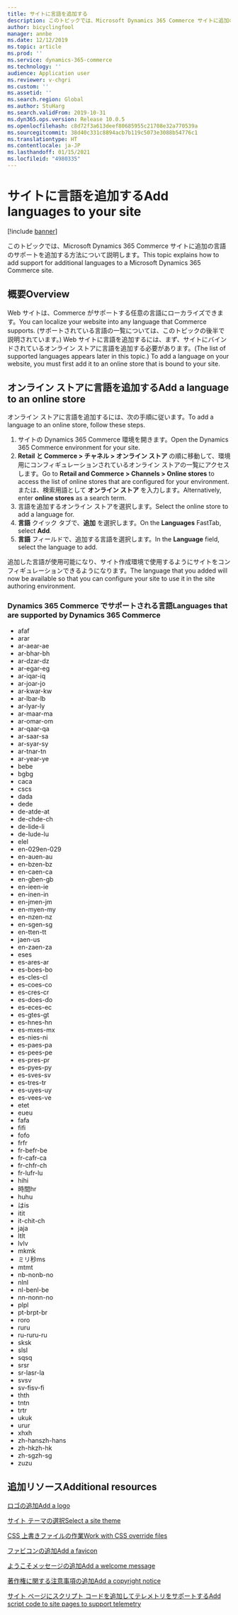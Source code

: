 ```yaml
---
title: サイトに言語を追加する
description: このトピックでは、Microsoft Dynamics 365 Commerce サイトに追加の言語のサポートを追加する方法について説明します。
author: bicyclingfool
manager: annbe
ms.date: 12/12/2019
ms.topic: article
ms.prod: ''
ms.service: dynamics-365-commerce
ms.technology: ''
audience: Application user
ms.reviewer: v-chgri
ms.custom: ''
ms.assetid: ''
ms.search.region: Global
ms.author: StuHarg
ms.search.validFrom: 2019-10-31
ms.dyn365.ops.version: Release 10.0.5
ms.openlocfilehash: c8d72f3a613deef80685955c21708e32a770539a
ms.sourcegitcommit: 38d40c331c8894acb7b119c5073e3088b54776c1
ms.translationtype: HT
ms.contentlocale: ja-JP
ms.lasthandoff: 01/15/2021
ms.locfileid: "4980335"
---
```

# <a name="add-languages-to-your-site"></a><span data-ttu-id="4c4c6-103">サイトに言語を追加する</span><span class="sxs-lookup"><span data-stu-id="4c4c6-103">Add languages to your site</span></span>


[!include [banner](includes/banner.md)]

<span data-ttu-id="4c4c6-104">このトピックでは、Microsoft Dynamics 365 Commerce サイトに追加の言語のサポートを追加する方法について説明します。</span><span class="sxs-lookup"><span data-stu-id="4c4c6-104">This topic explains how to add support for additional languages to a Microsoft Dynamics 365 Commerce site.</span></span>

## <a name="overview"></a><span data-ttu-id="4c4c6-105">概要</span><span class="sxs-lookup"><span data-stu-id="4c4c6-105">Overview</span></span>

<span data-ttu-id="4c4c6-106">Web サイトは、Commerce がサポートする任意の言語にローカライズできます。</span><span class="sxs-lookup"><span data-stu-id="4c4c6-106">You can localize your website into any language that Commerce supports.</span></span> <span data-ttu-id="4c4c6-107">(サポートされている言語の一覧については、このトピックの後半で説明されています。) Web サイトに言語を追加するには、まず、サイトにバインドされているオンライン ストアに言語を追加する必要があります。</span><span class="sxs-lookup"><span data-stu-id="4c4c6-107">(The list of supported languages appears later in this topic.) To add a language on your website, you must first add it to an online store that is bound to your site.</span></span>

## <a name="add-a-language-to-an-online-store"></a><span data-ttu-id="4c4c6-108">オンライン ストアに言語を追加する</span><span class="sxs-lookup"><span data-stu-id="4c4c6-108">Add a language to an online store</span></span>

<span data-ttu-id="4c4c6-109">オンライン ストアに言語を追加するには、次の手順に従います。</span><span class="sxs-lookup"><span data-stu-id="4c4c6-109">To add a language to an online store, follow these steps.</span></span>

1. <span data-ttu-id="4c4c6-110">サイトの Dynamics 365 Commerce 環境を開きます。</span><span class="sxs-lookup"><span data-stu-id="4c4c6-110">Open the Dynamics 365 Commerce environment for your site.</span></span>
1. <span data-ttu-id="4c4c6-111">**Retail と Commerce \> チャネル \> オンライン ストア** の順に移動して、環境用にコンフィギュレーションされているオンライン ストアの一覧にアクセスします。</span><span class="sxs-lookup"><span data-stu-id="4c4c6-111">Go to **Retail and Commerce \> Channels \> Online stores** to access the list of online stores that are configured for your environment.</span></span> <span data-ttu-id="4c4c6-112">または、検索用語として **オンライン ストア** を入力します。</span><span class="sxs-lookup"><span data-stu-id="4c4c6-112">Alternatively, enter **online stores** as a search term.</span></span>
1. <span data-ttu-id="4c4c6-113">言語を追加するオンライン ストアを選択します。</span><span class="sxs-lookup"><span data-stu-id="4c4c6-113">Select the online store to add a language for.</span></span>
1. <span data-ttu-id="4c4c6-114">**言語** クイック タブで、**追加** を選択します。</span><span class="sxs-lookup"><span data-stu-id="4c4c6-114">On the **Languages** FastTab, select **Add**.</span></span>
1. <span data-ttu-id="4c4c6-115">**言語** フィールドで、追加する言語を選択します。</span><span class="sxs-lookup"><span data-stu-id="4c4c6-115">In the **Language** field, select the language to add.</span></span>

<span data-ttu-id="4c4c6-116">追加した言語が使用可能になり、サイト作成環境で使用するようにサイトをコンフィギュレーションできるようになります。</span><span class="sxs-lookup"><span data-stu-id="4c4c6-116">The language that you added will now be available so that you can configure your site to use it in the site authoring environment.</span></span>

### <a name="languages-that-are-supported-by-dynamics-365-commerce"></a><span data-ttu-id="4c4c6-117">Dynamics 365 Commerce でサポートされる言語</span><span class="sxs-lookup"><span data-stu-id="4c4c6-117">Languages that are supported by Dynamics 365 Commerce</span></span>

- <span data-ttu-id="4c4c6-118">af</span><span class="sxs-lookup"><span data-stu-id="4c4c6-118">af</span></span>
- <span data-ttu-id="4c4c6-119">ar</span><span class="sxs-lookup"><span data-stu-id="4c4c6-119">ar</span></span>
- <span data-ttu-id="4c4c6-120">ar-ae</span><span class="sxs-lookup"><span data-stu-id="4c4c6-120">ar-ae</span></span>
- <span data-ttu-id="4c4c6-121">ar-bh</span><span class="sxs-lookup"><span data-stu-id="4c4c6-121">ar-bh</span></span>
- <span data-ttu-id="4c4c6-122">ar-dz</span><span class="sxs-lookup"><span data-stu-id="4c4c6-122">ar-dz</span></span>
- <span data-ttu-id="4c4c6-123">ar-eg</span><span class="sxs-lookup"><span data-stu-id="4c4c6-123">ar-eg</span></span>
- <span data-ttu-id="4c4c6-124">ar-iq</span><span class="sxs-lookup"><span data-stu-id="4c4c6-124">ar-iq</span></span>
- <span data-ttu-id="4c4c6-125">ar-jo</span><span class="sxs-lookup"><span data-stu-id="4c4c6-125">ar-jo</span></span>
- <span data-ttu-id="4c4c6-126">ar-kw</span><span class="sxs-lookup"><span data-stu-id="4c4c6-126">ar-kw</span></span>
- <span data-ttu-id="4c4c6-127">ar-lb</span><span class="sxs-lookup"><span data-stu-id="4c4c6-127">ar-lb</span></span>
- <span data-ttu-id="4c4c6-128">ar-ly</span><span class="sxs-lookup"><span data-stu-id="4c4c6-128">ar-ly</span></span>
- <span data-ttu-id="4c4c6-129">ar-ma</span><span class="sxs-lookup"><span data-stu-id="4c4c6-129">ar-ma</span></span>
- <span data-ttu-id="4c4c6-130">ar-om</span><span class="sxs-lookup"><span data-stu-id="4c4c6-130">ar-om</span></span>
- <span data-ttu-id="4c4c6-131">ar-qa</span><span class="sxs-lookup"><span data-stu-id="4c4c6-131">ar-qa</span></span>
- <span data-ttu-id="4c4c6-132">ar-sa</span><span class="sxs-lookup"><span data-stu-id="4c4c6-132">ar-sa</span></span>
- <span data-ttu-id="4c4c6-133">ar-sy</span><span class="sxs-lookup"><span data-stu-id="4c4c6-133">ar-sy</span></span>
- <span data-ttu-id="4c4c6-134">ar-tn</span><span class="sxs-lookup"><span data-stu-id="4c4c6-134">ar-tn</span></span>
- <span data-ttu-id="4c4c6-135">ar-ye</span><span class="sxs-lookup"><span data-stu-id="4c4c6-135">ar-ye</span></span>
- <span data-ttu-id="4c4c6-136">be</span><span class="sxs-lookup"><span data-stu-id="4c4c6-136">be</span></span>
- <span data-ttu-id="4c4c6-137">bg</span><span class="sxs-lookup"><span data-stu-id="4c4c6-137">bg</span></span>
- <span data-ttu-id="4c4c6-138">ca</span><span class="sxs-lookup"><span data-stu-id="4c4c6-138">ca</span></span>
- <span data-ttu-id="4c4c6-139">cs</span><span class="sxs-lookup"><span data-stu-id="4c4c6-139">cs</span></span>
- <span data-ttu-id="4c4c6-140">da</span><span class="sxs-lookup"><span data-stu-id="4c4c6-140">da</span></span>
- <span data-ttu-id="4c4c6-141">de</span><span class="sxs-lookup"><span data-stu-id="4c4c6-141">de</span></span>
- <span data-ttu-id="4c4c6-142">de-at</span><span class="sxs-lookup"><span data-stu-id="4c4c6-142">de-at</span></span>
- <span data-ttu-id="4c4c6-143">de-ch</span><span class="sxs-lookup"><span data-stu-id="4c4c6-143">de-ch</span></span>
- <span data-ttu-id="4c4c6-144">de-li</span><span class="sxs-lookup"><span data-stu-id="4c4c6-144">de-li</span></span>
- <span data-ttu-id="4c4c6-145">de-lu</span><span class="sxs-lookup"><span data-stu-id="4c4c6-145">de-lu</span></span>
- <span data-ttu-id="4c4c6-146">el</span><span class="sxs-lookup"><span data-stu-id="4c4c6-146">el</span></span>
- <span data-ttu-id="4c4c6-147">en-029</span><span class="sxs-lookup"><span data-stu-id="4c4c6-147">en-029</span></span>
- <span data-ttu-id="4c4c6-148">en-au</span><span class="sxs-lookup"><span data-stu-id="4c4c6-148">en-au</span></span>
- <span data-ttu-id="4c4c6-149">en-bz</span><span class="sxs-lookup"><span data-stu-id="4c4c6-149">en-bz</span></span>
- <span data-ttu-id="4c4c6-150">en-ca</span><span class="sxs-lookup"><span data-stu-id="4c4c6-150">en-ca</span></span>
- <span data-ttu-id="4c4c6-151">en-gb</span><span class="sxs-lookup"><span data-stu-id="4c4c6-151">en-gb</span></span>
- <span data-ttu-id="4c4c6-152">en-ie</span><span class="sxs-lookup"><span data-stu-id="4c4c6-152">en-ie</span></span>
- <span data-ttu-id="4c4c6-153">en-in</span><span class="sxs-lookup"><span data-stu-id="4c4c6-153">en-in</span></span>
- <span data-ttu-id="4c4c6-154">en-jm</span><span class="sxs-lookup"><span data-stu-id="4c4c6-154">en-jm</span></span>
- <span data-ttu-id="4c4c6-155">en-my</span><span class="sxs-lookup"><span data-stu-id="4c4c6-155">en-my</span></span>
- <span data-ttu-id="4c4c6-156">en-nz</span><span class="sxs-lookup"><span data-stu-id="4c4c6-156">en-nz</span></span>
- <span data-ttu-id="4c4c6-157">en-sg</span><span class="sxs-lookup"><span data-stu-id="4c4c6-157">en-sg</span></span>
- <span data-ttu-id="4c4c6-158">en-tt</span><span class="sxs-lookup"><span data-stu-id="4c4c6-158">en-tt</span></span>
- <span data-ttu-id="4c4c6-159">ja</span><span class="sxs-lookup"><span data-stu-id="4c4c6-159">en-us</span></span>
- <span data-ttu-id="4c4c6-160">en-za</span><span class="sxs-lookup"><span data-stu-id="4c4c6-160">en-za</span></span>
- <span data-ttu-id="4c4c6-161">es</span><span class="sxs-lookup"><span data-stu-id="4c4c6-161">es</span></span>
- <span data-ttu-id="4c4c6-162">es-ar</span><span class="sxs-lookup"><span data-stu-id="4c4c6-162">es-ar</span></span>
- <span data-ttu-id="4c4c6-163">es-bo</span><span class="sxs-lookup"><span data-stu-id="4c4c6-163">es-bo</span></span>
- <span data-ttu-id="4c4c6-164">es-cl</span><span class="sxs-lookup"><span data-stu-id="4c4c6-164">es-cl</span></span>
- <span data-ttu-id="4c4c6-165">es-co</span><span class="sxs-lookup"><span data-stu-id="4c4c6-165">es-co</span></span>
- <span data-ttu-id="4c4c6-166">es-cr</span><span class="sxs-lookup"><span data-stu-id="4c4c6-166">es-cr</span></span>
- <span data-ttu-id="4c4c6-167">es-do</span><span class="sxs-lookup"><span data-stu-id="4c4c6-167">es-do</span></span>
- <span data-ttu-id="4c4c6-168">es-ec</span><span class="sxs-lookup"><span data-stu-id="4c4c6-168">es-ec</span></span>
- <span data-ttu-id="4c4c6-169">es-gt</span><span class="sxs-lookup"><span data-stu-id="4c4c6-169">es-gt</span></span>
- <span data-ttu-id="4c4c6-170">es-hn</span><span class="sxs-lookup"><span data-stu-id="4c4c6-170">es-hn</span></span>
- <span data-ttu-id="4c4c6-171">es-mx</span><span class="sxs-lookup"><span data-stu-id="4c4c6-171">es-mx</span></span>
- <span data-ttu-id="4c4c6-172">es-ni</span><span class="sxs-lookup"><span data-stu-id="4c4c6-172">es-ni</span></span>
- <span data-ttu-id="4c4c6-173">es-pa</span><span class="sxs-lookup"><span data-stu-id="4c4c6-173">es-pa</span></span>
- <span data-ttu-id="4c4c6-174">es-pe</span><span class="sxs-lookup"><span data-stu-id="4c4c6-174">es-pe</span></span>
- <span data-ttu-id="4c4c6-175">es-pr</span><span class="sxs-lookup"><span data-stu-id="4c4c6-175">es-pr</span></span>
- <span data-ttu-id="4c4c6-176">es-py</span><span class="sxs-lookup"><span data-stu-id="4c4c6-176">es-py</span></span>
- <span data-ttu-id="4c4c6-177">es-sv</span><span class="sxs-lookup"><span data-stu-id="4c4c6-177">es-sv</span></span>
- <span data-ttu-id="4c4c6-178">es-tr</span><span class="sxs-lookup"><span data-stu-id="4c4c6-178">es-tr</span></span>
- <span data-ttu-id="4c4c6-179">es-uy</span><span class="sxs-lookup"><span data-stu-id="4c4c6-179">es-uy</span></span>
- <span data-ttu-id="4c4c6-180">es-ve</span><span class="sxs-lookup"><span data-stu-id="4c4c6-180">es-ve</span></span>
- <span data-ttu-id="4c4c6-181">et</span><span class="sxs-lookup"><span data-stu-id="4c4c6-181">et</span></span>
- <span data-ttu-id="4c4c6-182">eu</span><span class="sxs-lookup"><span data-stu-id="4c4c6-182">eu</span></span>
- <span data-ttu-id="4c4c6-183">fa</span><span class="sxs-lookup"><span data-stu-id="4c4c6-183">fa</span></span>
- <span data-ttu-id="4c4c6-184">fi</span><span class="sxs-lookup"><span data-stu-id="4c4c6-184">fi</span></span>
- <span data-ttu-id="4c4c6-185">fo</span><span class="sxs-lookup"><span data-stu-id="4c4c6-185">fo</span></span>
- <span data-ttu-id="4c4c6-186">fr</span><span class="sxs-lookup"><span data-stu-id="4c4c6-186">fr</span></span>
- <span data-ttu-id="4c4c6-187">fr-be</span><span class="sxs-lookup"><span data-stu-id="4c4c6-187">fr-be</span></span>
- <span data-ttu-id="4c4c6-188">fr-ca</span><span class="sxs-lookup"><span data-stu-id="4c4c6-188">fr-ca</span></span>
- <span data-ttu-id="4c4c6-189">fr-ch</span><span class="sxs-lookup"><span data-stu-id="4c4c6-189">fr-ch</span></span>
- <span data-ttu-id="4c4c6-190">fr-lu</span><span class="sxs-lookup"><span data-stu-id="4c4c6-190">fr-lu</span></span>
- <span data-ttu-id="4c4c6-191">hi</span><span class="sxs-lookup"><span data-stu-id="4c4c6-191">hi</span></span>
- <span data-ttu-id="4c4c6-192">時間</span><span class="sxs-lookup"><span data-stu-id="4c4c6-192">hr</span></span>
- <span data-ttu-id="4c4c6-193">hu</span><span class="sxs-lookup"><span data-stu-id="4c4c6-193">hu</span></span>
- <span data-ttu-id="4c4c6-194">は</span><span class="sxs-lookup"><span data-stu-id="4c4c6-194">is</span></span>
- <span data-ttu-id="4c4c6-195">it</span><span class="sxs-lookup"><span data-stu-id="4c4c6-195">it</span></span>
- <span data-ttu-id="4c4c6-196">it-ch</span><span class="sxs-lookup"><span data-stu-id="4c4c6-196">it-ch</span></span>
- <span data-ttu-id="4c4c6-197">ja</span><span class="sxs-lookup"><span data-stu-id="4c4c6-197">ja</span></span>
- <span data-ttu-id="4c4c6-198">lt</span><span class="sxs-lookup"><span data-stu-id="4c4c6-198">lt</span></span>
- <span data-ttu-id="4c4c6-199">lv</span><span class="sxs-lookup"><span data-stu-id="4c4c6-199">lv</span></span>
- <span data-ttu-id="4c4c6-200">mk</span><span class="sxs-lookup"><span data-stu-id="4c4c6-200">mk</span></span>
- <span data-ttu-id="4c4c6-201">ミリ秒</span><span class="sxs-lookup"><span data-stu-id="4c4c6-201">ms</span></span>
- <span data-ttu-id="4c4c6-202">mt</span><span class="sxs-lookup"><span data-stu-id="4c4c6-202">mt</span></span>
- <span data-ttu-id="4c4c6-203">nb-no</span><span class="sxs-lookup"><span data-stu-id="4c4c6-203">nb-no</span></span>
- <span data-ttu-id="4c4c6-204">nl</span><span class="sxs-lookup"><span data-stu-id="4c4c6-204">nl</span></span>
- <span data-ttu-id="4c4c6-205">nl-be</span><span class="sxs-lookup"><span data-stu-id="4c4c6-205">nl-be</span></span>
- <span data-ttu-id="4c4c6-206">nn-no</span><span class="sxs-lookup"><span data-stu-id="4c4c6-206">nn-no</span></span>
- <span data-ttu-id="4c4c6-207">pl</span><span class="sxs-lookup"><span data-stu-id="4c4c6-207">pl</span></span>
- <span data-ttu-id="4c4c6-208">pt-br</span><span class="sxs-lookup"><span data-stu-id="4c4c6-208">pt-br</span></span>
- <span data-ttu-id="4c4c6-209">ro</span><span class="sxs-lookup"><span data-stu-id="4c4c6-209">ro</span></span>
- <span data-ttu-id="4c4c6-210">ru</span><span class="sxs-lookup"><span data-stu-id="4c4c6-210">ru</span></span>
- <span data-ttu-id="4c4c6-211">ru-ru</span><span class="sxs-lookup"><span data-stu-id="4c4c6-211">ru-ru</span></span>
- <span data-ttu-id="4c4c6-212">sk</span><span class="sxs-lookup"><span data-stu-id="4c4c6-212">sk</span></span>
- <span data-ttu-id="4c4c6-213">sl</span><span class="sxs-lookup"><span data-stu-id="4c4c6-213">sl</span></span>
- <span data-ttu-id="4c4c6-214">sq</span><span class="sxs-lookup"><span data-stu-id="4c4c6-214">sq</span></span>
- <span data-ttu-id="4c4c6-215">sr</span><span class="sxs-lookup"><span data-stu-id="4c4c6-215">sr</span></span>
- <span data-ttu-id="4c4c6-216">sr-la</span><span class="sxs-lookup"><span data-stu-id="4c4c6-216">sr-la</span></span>
- <span data-ttu-id="4c4c6-217">sv</span><span class="sxs-lookup"><span data-stu-id="4c4c6-217">sv</span></span>
- <span data-ttu-id="4c4c6-218">sv-fi</span><span class="sxs-lookup"><span data-stu-id="4c4c6-218">sv-fi</span></span>
- <span data-ttu-id="4c4c6-219">th</span><span class="sxs-lookup"><span data-stu-id="4c4c6-219">th</span></span>
- <span data-ttu-id="4c4c6-220">tn</span><span class="sxs-lookup"><span data-stu-id="4c4c6-220">tn</span></span>
- <span data-ttu-id="4c4c6-221">tr</span><span class="sxs-lookup"><span data-stu-id="4c4c6-221">tr</span></span>
- <span data-ttu-id="4c4c6-222">uk</span><span class="sxs-lookup"><span data-stu-id="4c4c6-222">uk</span></span>
- <span data-ttu-id="4c4c6-223">ur</span><span class="sxs-lookup"><span data-stu-id="4c4c6-223">ur</span></span>
- <span data-ttu-id="4c4c6-224">xh</span><span class="sxs-lookup"><span data-stu-id="4c4c6-224">xh</span></span>
- <span data-ttu-id="4c4c6-225">zh-hans</span><span class="sxs-lookup"><span data-stu-id="4c4c6-225">zh-hans</span></span>
- <span data-ttu-id="4c4c6-226">zh-hk</span><span class="sxs-lookup"><span data-stu-id="4c4c6-226">zh-hk</span></span>
- <span data-ttu-id="4c4c6-227">zh-sg</span><span class="sxs-lookup"><span data-stu-id="4c4c6-227">zh-sg</span></span>
- <span data-ttu-id="4c4c6-228">zu</span><span class="sxs-lookup"><span data-stu-id="4c4c6-228">zu</span></span>

## <a name="additional-resources"></a><span data-ttu-id="4c4c6-229">追加リソース</span><span class="sxs-lookup"><span data-stu-id="4c4c6-229">Additional resources</span></span>

[<span data-ttu-id="4c4c6-230">ロゴの追加</span><span class="sxs-lookup"><span data-stu-id="4c4c6-230">Add a logo</span></span>](add-logo.md)

[<span data-ttu-id="4c4c6-231">サイト テーマの選択</span><span class="sxs-lookup"><span data-stu-id="4c4c6-231">Select a site theme</span></span>](select-site-theme.md)

[<span data-ttu-id="4c4c6-232">CSS 上書きファイルの作業</span><span class="sxs-lookup"><span data-stu-id="4c4c6-232">Work with CSS override files</span></span>](css-override-files.md)

[<span data-ttu-id="4c4c6-233">ファビコンの追加</span><span class="sxs-lookup"><span data-stu-id="4c4c6-233">Add a favicon</span></span>](add-favicon.md)

[<span data-ttu-id="4c4c6-234">ようこそメッセージの追加</span><span class="sxs-lookup"><span data-stu-id="4c4c6-234">Add a welcome message</span></span>](add-welcome-message.md)

[<span data-ttu-id="4c4c6-235">著作権に関する注意事項の追加</span><span class="sxs-lookup"><span data-stu-id="4c4c6-235">Add a copyright notice</span></span>](add-copyright-notice.md)

[<span data-ttu-id="4c4c6-236">サイト ページにスクリプト コードを追加してテレメトリをサポートする</span><span class="sxs-lookup"><span data-stu-id="4c4c6-236">Add script code to site pages to support telemetry</span></span>](add-telemetry.md)
